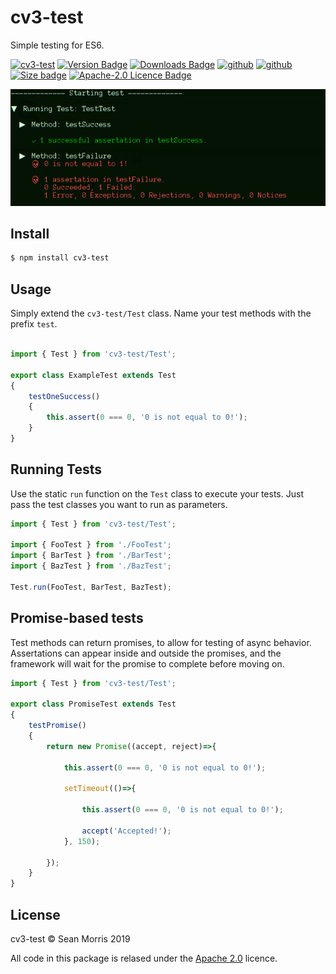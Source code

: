 # cv3-test

Simple testing for ES6.

[![cv3-test](https://img.shields.io/badge/cv3-test-darkred?style=for-the-badge)](https://github.com/seanmorris/cv3-test) [![Version Badge](https://img.shields.io/npm/v/cv3-test?label=ver&style=for-the-badge)](https://www.npmjs.com/package/cv3-test) [![Downloads Badge](https://img.shields.io/npm/dm/cv3-test?color=338800&style=for-the-badge)](https://www.npmjs.com/package/cv3-test) [![github](https://img.shields.io/badge/github-cv3--test-informational?style=for-the-badge)](https://github.com/seanmorris/cv3-test) [![github](https://img.shields.io/badge/npm-cv3--test-informational?style=for-the-badge&color=darkgreen)](https://www.npmjs.com/package/cv3-test) [![Size badge](https://img.shields.io/github/languages/code-size/seanmorris/cv3-test?style=for-the-badge)](https://www.npmjs.com/package/cv3-test) [![Apache-2.0 Licence Badge](https://img.shields.io/npm/l/cv3-test?color=338800&style=for-the-badge)](https://raw.githubusercontent.com/seanmorris/cv3-test/master/LICENSE)

![screenshot](https://raw.githubusercontent.com/seanmorris/cv3-test/master/screenshot.png)

## Install

```bash
$ npm install cv3-test
```

## Usage

Simply extend the `cv3-test/Test` class. Name your test methods with the prefix `test`.


```javascript

import { Test } from 'cv3-test/Test';

export class ExampleTest extends Test
{
    testOneSuccess()
    {
        this.assert(0 === 0, '0 is not equal to 0!');
    }
}
```

## Running Tests

Use the static `run` function on the `Test` class to execute your tests. Just pass the test classes you want to run as parameters.

```javascript
import { Test } from 'cv3-test/Test';

import { FooTest } from './FooTest';
import { BarTest } from './BarTest';
import { BazTest } from './BazTest';

Test.run(FooTest, BarTest, BazTest);
```

## Promise-based tests

Test methods can return promises, to allow for testing of async behavior. Assertations can appear inside and outside the promises, and the framework will wait for the promise to complete before moving on.


```javascript
import { Test } from 'cv3-test/Test';

export class PromiseTest extends Test
{
    testPromise()
    {
        return new Promise((accept, reject)=>{

            this.assert(0 === 0, '0 is not equal to 0!');

            setTimeout(()=>{

                this.assert(0 === 0, '0 is not equal to 0!');

                accept('Accepted!');
            }, 150);

        });
    }
}
```

## License 

cv3-test &copy; Sean Morris 2019

All code in this package is relased under the [Apache 2.0](https://www.apache.org/licenses/LICENSE-2.0) licence.
